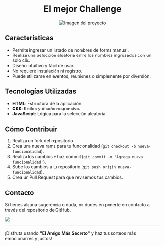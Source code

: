 # <h1 align="center"> El mejor Challenge </h1>

<p align="center">
    <img src="https://github.com/user-attachments/assets/3c2148af-ba31-4bd7-97b4-73d51cf0922e" alt="Imagen del proyecto">
</p>

<h2>Características</h2>
<ul>
    <li>Permite ingresar un listado de nombres de forma manual.</li>
    <li>Realiza una selección aleatoria entre los nombres ingresados con un solo clic.</li>
    <li>Diseño intuitivo y fácil de usar.</li>
    <li>No requiere instalación ni registro.</li>
    <li>Puede utilizarse en eventos, reuniones o simplemente por diversión.</li>
</ul>

<h2>Tecnologías Utilizadas</h2>
<ul>
    <li><strong>HTML</strong>: Estructura de la aplicación.</li>
    <li><strong>CSS</strong>: Estilos y diseño responsivo.</li>
    <li><strong>JavaScript</strong>: Lógica para la selección aleatoria.</li>
</ul>

<h2>Cómo Contribuir</h2>
<ol>
    <li>Realiza un fork del repositorio.</li>
    <li>Crea una nueva rama para tu funcionalidad (<code>git checkout -b nueva-funcionalidad</code>).</li>
    <li>Realiza los cambios y haz commit (<code>git commit -m 'Agrega nueva funcionalidad'</code>).</li>
    <li>Sube los cambios a tu repositorio (<code>git push origin nueva-funcionalidad</code>).</li>
    <li>Crea un Pull Request para que revisemos tus cambios.</li>
</ol>


<h2>Contacto</h2>
<p>Si tienes alguna sugerencia o duda, no dudes en ponerte en contacto a través del repositorio de GitHub.</p>

 <p align="left">
   <img src="https://img.shields.io/badge/STATUS-EN%20DESAROLLO-green">
   </p>

<hr>
<p>¡Disfruta usando <strong>"El Amigo Más Secreto"</strong> y haz tus sorteos más emocionantes y justos!</p>
